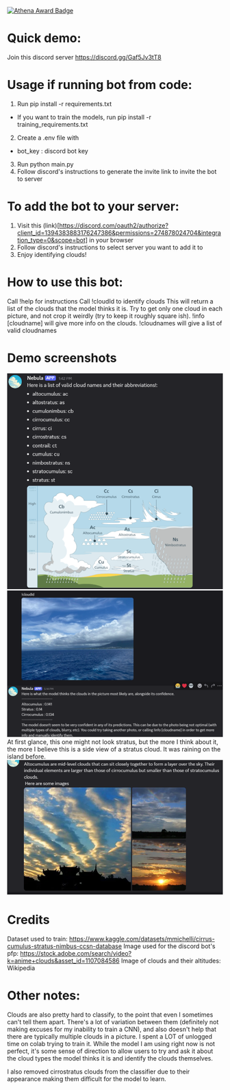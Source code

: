 [![Athena Award Badge](https://img.shields.io/endpoint?url=https%3A%2F%2Faward.athena.hackclub.com%2Fapi%2Fbadge)](https://award.athena.hackclub.com?utm_source=readme)
# Quick demo:
Join this discord server https://discord.gg/Gaf5Jv3tT8


# Usage if running bot from code:
1. Run pip install -r requirements.txt
- If you want to train the models, run pip install -r training_requirements.txt
2. Create a .env file  with
- bot_key : discord bot key
3. Run python main.py
4. Follow discord's instructions to generate the invite link to invite the bot to server

# To add the bot to your server:
1. Visit this (link)[https://discord.com/oauth2/authorize?client_id=1394383883176247386&permissions=274878024704&integration_type=0&scope=bot] in your browser
2. Follow discord's instructions to select server you want to add it to
3. Enjoy identifying clouds!

# How to use this bot:
Call !help for instructions 
Call !cloudId to identify clouds
This will return a list of the clouds that the model thinks it is. Try to get only one cloud in each picture, and not crop it weirdly (try to keep it roughly square ish). 
!info \[cloudname\] will give more info on the clouds. !cloudnames will give a list of valid cloudnames

# Demo screenshots
![alt text](image.png)
![alt text](image-3.png)
At first glance, this one might not look stratus, but the more I think about it, the more I believe this is a side view of a stratus cloud. It was raining on the island before.
![alt text](image-2.png)
# Credits
Dataset used to train: https://www.kaggle.com/datasets/mmichelli/cirrus-cumulus-stratus-nimbus-ccsn-database
Image used for the discord bot's pfp: https://stock.adobe.com/search/video?k=anime+clouds&asset_id=1107084586
Image of clouds and their altitudes: Wikipedia

# Other notes:
Clouds are also pretty hard to classify, to the point that even I sometimes can't tell them apart. There's a lot of variation between them (definitely not making excuses for my inability to train a CNN), and also doesn't help that there are typically multiple clouds in a picture. I spent a LOT of unlogged time on colab trying to train it. While the model I am using right now is not perfect, it's some sense of direction to allow users to try and ask it about the cloud types the model thinks it is and identify the clouds themselves.

I also removed cirrostratus clouds from the classifier due to their appearance making them difficult for the model to learn.
